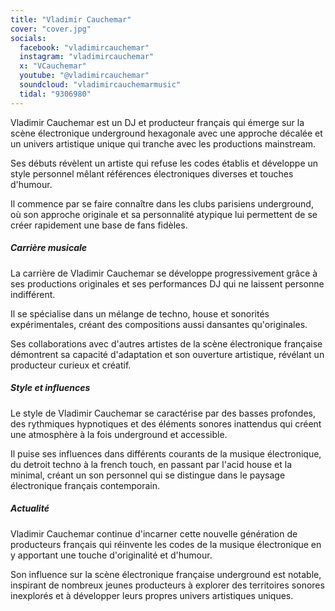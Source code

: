 ```yaml
---
title: "Vladimir Cauchemar"
cover: "cover.jpg"
socials:
  facebook: "vladimircauchemar"
  instagram: "vladimircauchemar"
  x: "VCauchemar"
  youtube: "@vladimircauchemar"
  soundcloud: "vladimircauchemarmusic"
  tidal: "9306980"
---
```


Vladimir Cauchemar est un DJ et producteur français qui émerge sur la scène électronique underground hexagonale avec une
approche décalée et un univers artistique unique qui tranche avec les productions mainstream.

Ses débuts révèlent un artiste qui refuse les codes établis et développe un style personnel mêlant références
électroniques diverses et touches d'humour.

Il commence par se faire connaître dans les clubs parisiens underground, où son approche originale et sa personnalité
atypique lui permettent de se créer rapidement une base de fans fidèles.

##### Carrière musicale

La carrière de Vladimir Cauchemar se développe progressivement grâce à ses productions originales et ses performances DJ
qui ne laissent personne indifférent.

Il se spécialise dans un mélange de techno, house et sonorités expérimentales, créant des compositions aussi dansantes
qu'originales.

Ses collaborations avec d'autres artistes de la scène électronique française démontrent sa capacité d'adaptation et son
ouverture artistique, révélant un producteur curieux et créatif.

##### Style et influences

Le style de Vladimir Cauchemar se caractérise par des basses profondes, des rythmiques hypnotiques et des éléments
sonores inattendus qui créent une atmosphère à la fois underground et accessible.

Il puise ses influences dans différents courants de la musique électronique, du detroit techno à la french touch, en
passant par l'acid house et la minimal, créant un son personnel qui se distingue dans le paysage électronique français
contemporain.

##### Actualité

Vladimir Cauchemar continue d'incarner cette nouvelle génération de producteurs français qui réinvente les codes de la
musique électronique en y apportant une touche d'originalité et d'humour.

Son influence sur la scène électronique française underground est notable, inspirant de nombreux jeunes producteurs à
explorer des territoires sonores inexplorés et à développer leurs propres univers artistiques uniques.
